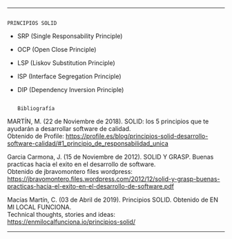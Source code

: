 _______________________________________________________________________________________________________________________________________________________________________________
                                                                          PRINCIPIOS SOLID                                                                          
                                                                                                                                                                               
- SRP (Single Responsability Principle) 																																		
- OCP (Open Close Principle) 																																					
- LSP (Liskov Substitution Principle)																																			
- ISP (Interface Segregation Principle)																																		
- DIP (Dependency Inversion Principle)																																			
																																												
                                                                            Bibliografía																								
																																											
MARTÍN, M. (22 de Noviembre de 2018). SOLID: los 5 principios que te ayudarán a desarrollar software de calidad. 																
Obtenido de Profile: https://profile.es/blog/principios-solid-desarrollo-software-calidad/#1_principio_de_responsabilidad_unica												
																																											
Garcia Carmona, J. (15 de Noviembre de 2012). SOLID Y GRASP. Buenas practicas hacia el exito en el desarrollo de software. 													
Obtenido de jbravomontero files wordpress: https://jbravomontero.files.wordpress.com/2012/12/solid-y-grasp-buenas-practicas-hacia-el-exito-en-el-desarrollo-de-software.pdf	
																																												
Macías Martín, C. (03 de Abril de 2019). Principios SOLID. Obtenido de EN MI LOCAL FUNCIONA. 																				
Technical thoughts, stories and ideas: https://enmilocalfunciona.io/principios-solid/																							
_____________________________________________________________________________________________________________________________________________________
